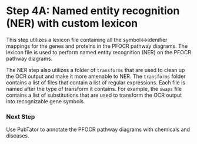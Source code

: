 # Step 4A: Named entity recognition (NER) with custom lexicon

This step utilizes a lexicon file containing all the symbol<->idenifier mappings for the genes and proteins in the PFOCR pathway diagrams. The lexicon file is used to perform named entity recognition (NER) on the PFOCR pathway diagrams. 

The NER step also utilizes a folder of `transforms` that are used to clean up the OCR output and make it more amenable to NER. The `transforms` folder contains a list of files that contain a list of regular expressions. Each file is named after the type of transform it contains. For example, the `swaps` file contains a list of substitutions that are used to transform the OCR output into recognizable gene symbols.

### Next Step

Use PubTator to annotate the PFOCR pathway diagrams with chemicals and diseases.
